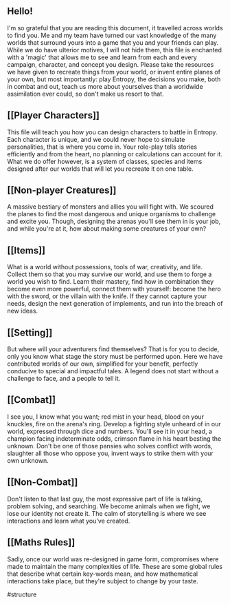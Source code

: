 ## Hello!

I'm so grateful that you are reading this document, it travelled across worlds to find you. Me and my team have turned our vast knowledge of the many worlds that surround yours into a game that you and your friends can play. While we do have ulterior motives, I will not hide them, this file is enchanted with a 'magic' that allows me to see and learn from each and every campaign, character, and concept you design. Please take the resources we have given to recreate things from your world, or invent entire planes of your own, but most importantly: play Entropy, the decisions you make, both in combat and out, teach us more about yourselves than a worldwide assimilation ever could, so don't make us resort to that.

## [[Player Characters]]

This file will teach you how you can design characters to battle in Entropy. Each character is unique, and we could never hope to simulate personalities, that is where you come in. Your role-play tells stories efficiently and from the heart, no planning or calculations can account for it. What we do offer however, is a system of classes, species and items designed after our worlds that will let you recreate it on one table.

## [[Non-player Creatures]]

A massive bestiary of monsters and allies you will fight with. We scoured the planes to find the most dangerous and unique organisms to challenge and excite you. Though, designing the arenas you'll see them in is your job, and while you're at it, how about making some creatures of your own?

## [[Items]]

What is a world without possessions, tools of war, creativity, and life. Collect them so that you may survive our world, and use them to forge a world you wish to find. Learn their mastery, find how in combination they become even more powerful, connect them with yourself: become the hero with the sword, or the villain with the knife. If they cannot capture your needs, design the next generation of implements, and run into the breach of new ideas.

## [[Setting]]

But where will your adventurers find themselves? That is for you to decide, only you know what stage the story must be performed upon. Here we have contributed worlds of our own, simplified for your benefit, perfectly conducive to special and impactful tales. A legend does not start without a challenge to face, and a people to tell it.

## [[Combat]]

I see you, I know what you want; red mist in your head, blood on your knuckles, fire on the arena's ring. Develop a fighting style unheard of in our world, expressed through dice and numbers. You'll see it in your head, a champion facing indeterminate odds, crimson flame in his heart besting the unknown. Don't be one of those pansies who solves conflict with words, slaughter all those who oppose you, invent ways to strike them with your own unknown.

## [[Non-Combat]]

Don't listen to that last guy, the most expressive part of life is talking, problem solving, and searching. We become animals when we fight, we lose our identity not create it. The calm of storytelling is where we see interactions and learn what you've created.

## [[Maths Rules]]

Sadly, once our world was re-designed in game form, compromises where made to maintain the many complexities of life. These are some global rules that describe what certain key-words mean, and how mathematical interactions take place, but they're subject to change by your taste.


#structure